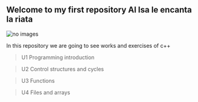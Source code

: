 ## Welcome to my first repository Al Isa le encanta la riata 

![no images](imagenes/a.jpg)

In this repository we are going to see works and exercises of c++
> U1 Programming introduction

> U2 Control structures and cycles

> U3 Functions 

> U4 Files and arrays
